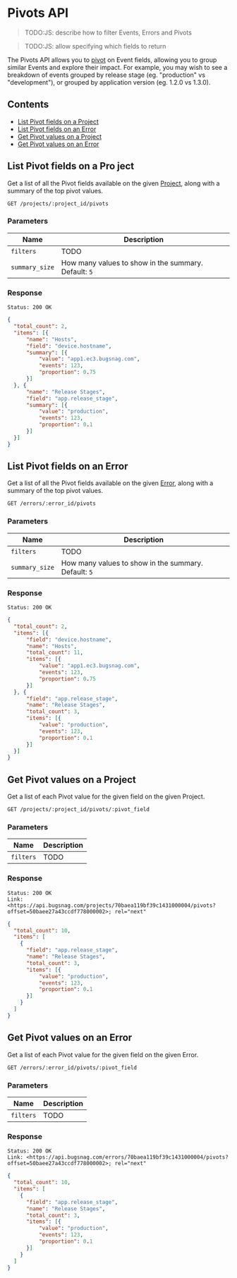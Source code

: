 Pivots API
==========

> TODO:JS: describe how to filter Events, Errors and Pivots

> TODO:JS: allow specifying which fields to return

The Pivots API allows you to [pivot](http://en.wikipedia.org/wiki/Pivot_table) on Event fields, allowing you to group similar Events and explore their impact. For example, you may wish to see a breakdown of events grouped by release stage (eg. "production" vs "development"), or grouped by application version (eg. 1.2.0 vs 1.3.0).


Contents
--------

- [List Pivot fields on a Project](#list-pivot-fields-on-a-project)
- [List Pivot fields on an Error](#list-pivot-fields-on-an-error)
- [Get Pivot values on a Project](#get-pivot-values-on-a-project)
- [Get Pivot values on an Error](#get-pivot-values-on-an-error)


List Pivot fields on a Pro ject
------------------------------

Get a list of all the Pivot fields available on the given [Project](project.md), along with a summary of the top pivot values.

```http
GET /projects/:project_id/pivots
```

### Parameters

Name           | Description
-------------- | -----------
`filters`      | TODO
`summary_size` | How many values to show in the summary. Default: `5`

### Response

```http
Status: 200 OK
```
```json
{
  "total_count": 2,
  "items": [{
      "name": "Hosts",
      "field": "device.hostname",
      "summary": [{
          "value": "app1.ec3.bugsnag.com",
          "events": 123,
          "proportion": 0.75
      }]
  }, {
      "name": "Release Stages",
      "field": "app.release_stage",
      "summary": [{
          "value": "production",
          "events": 123,
          "proportion": 0.1
      }]
  }]
}
```


List Pivot fields on an Error
-----------------------------

Get a list of all the Pivot fields available on the given [Error](error.md), along with a summary of the top pivot values.

```http
GET /errors/:error_id/pivots
```

### Parameters

Name           | Description
-------------- | -----------
`filters`      | TODO
`summary_size` | How many values to show in the summary. Default: `5`

### Response

```http
Status: 200 OK
```
```json
{
  "total_count": 2,
  "items": [{
      "field": "device.hostname",
      "name": "Hosts",
      "total_count": 11,
      "items": [{
          "value": "app1.ec3.bugsnag.com",
          "events": 123,
          "proportion": 0.75
      }]
  }, {
      "field": "app.release_stage",
      "name": "Release Stages",
      "total_count": 3,
      "items": [{
          "value": "production",
          "events": 123,
          "proportion": 0.1
      }]
  }]
}
```


Get Pivot values on a Project
-----------------------------

Get a list of each Pivot value for the given field on the given Project.

```http
GET /projects/:project_id/pivots/:pivot_field
```

### Parameters

Name        | Description
----------- | -----------
`filters`   | TODO

### Response

```http
Status: 200 OK
Link: <https://api.bugsnag.com/projects/70baea119bf39c1431000004/pivots?offset=50baee27a43ccdf778000002>; rel="next"
```
```json
{
  "total_count": 10,
  "items": [
    {
      "field": "app.release_stage",
      "name": "Release Stages",
      "total_count": 3,
      "items": [{
          "value": "production",
          "events": 123,
          "proportion": 0.1
      }]
    }
  ]
}
```


Get Pivot values on an Error
----------------------------

Get a list of each Pivot value for the given field on the given Error.

```http
GET /errors/:error_id/pivots/:pivot_field
```

### Parameters

Name        | Description
----------- | -----------
`filters`   | TODO

### Response

```http
Status: 200 OK
Link: <https://api.bugsnag.com/errors/70baea119bf39c1431000004/pivots?offset=50baee27a43ccdf778000002>; rel="next"
```
```json
{
  "total_count": 10,
  "items": [
    {
      "field": "app.release_stage",
      "name": "Release Stages",
      "total_count": 3,
      "items": [{
          "value": "production",
          "events": 123,
          "proportion": 0.1
      }]
    }
  ]
}
```
